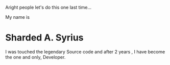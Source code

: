 Aright people let's do this one last time...

My name is 
# Sharded A. Syrius

I was touched the legendary Source code and after 2 years , I have become the one and only, Developer.
